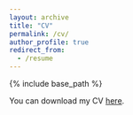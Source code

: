 ```yaml
---
layout: archive
title: "CV"
permalink: /cv/
author_profile: true
redirect_from:
  - /resume
---
```


{% include base_path %}

You can download my CV [here](https://github.com/Kevinwty0107/Kevinwty0107.github.io/raw/master/files/Taiyi%20Wang-CV.pdf).
